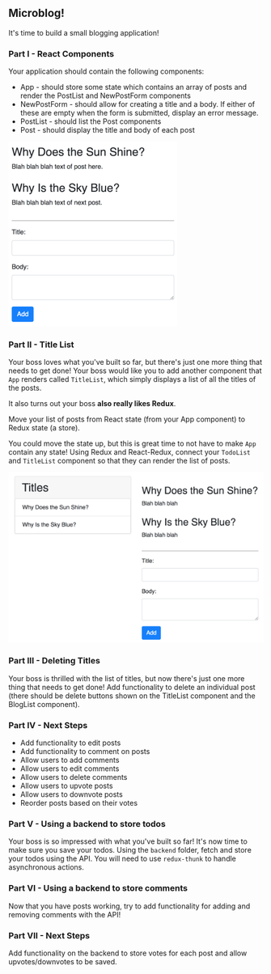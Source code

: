 ## Microblog!

It's time to build a small blogging application!

### Part I - React Components

Your application should contain the following components:

- App - should store some state which contains an array of posts and render the PostList and NewPostForm components
- NewPostForm - should allow for creating a title and a body. If either of these are empty when the form is submitted, display an error message.
- PostList - should list the Post components
- Post - should display the title and body of each post

![Example](microblog.png)

### Part II - Title List

Your boss loves what you've built so far, but there's just one more thing that needs to get done! Your boss would like you to add another component that `App` renders called `TitleList`, which simply displays a list of all the titles of the posts.

It also turns out your boss **also really likes Redux**.

Move your list of posts from React state (from your App component) to Redux state (a store).

You could move the state up, but this is great time to not have to make `App` contain any state! Using Redux and React-Redux, connect your `TodoList` and `TitleList` component so that they can render the list of posts.

![Example with titles](microblog-titles.png)

### Part III - Deleting Titles

Your boss is thrilled with the list of titles, but now there's just one more thing that needs to get done! Add functionality to delete an individual post (there should be delete buttons shown on the TitleList component and the BlogList component).

### Part IV - Next Steps

- Add functionality to edit posts
- Add functionality to comment on posts
- Allow users to add comments
- Allow users to edit comments
- Allow users to delete comments
- Allow users to upvote posts
- Allow users to downvote posts
- Reorder posts based on their votes

### Part V - Using a backend to store todos

Your boss is so impressed with what you've built so far! It's now time to make sure you save your todos. Using the `backend` folder, fetch and store your todos using the API. You will need to use `redux-thunk` to handle asynchronous actions.

### Part VI - Using a backend to store comments

Now that you have posts working, try to add functionality for adding and removing comments with the API!

### Part VII - Next Steps

Add functionality on the backend to store votes for each post and allow upvotes/downvotes to be saved.

